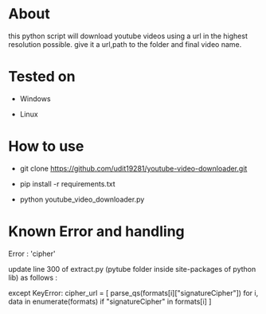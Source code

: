 # About
this python script will download youtube videos using a url in the highest resolution possible. give it a url,path to the folder and final video name.

# Tested on
- Windows

- Linux

# How to use

- git clone https://github.com/udit19281/youtube-video-downloader.git

- pip install -r requirements.txt

- python youtube_video_downloader.py

# Known Error and handling

Error : 'cipher'

update line 300 of extract.py (pytube folder inside site-packages of python lib) as follows :

except KeyError:
cipher_url = [
parse_qs(formats[i]["signatureCipher"]) for i, data in enumerate(formats) if "signatureCipher" in formats[i]
]




